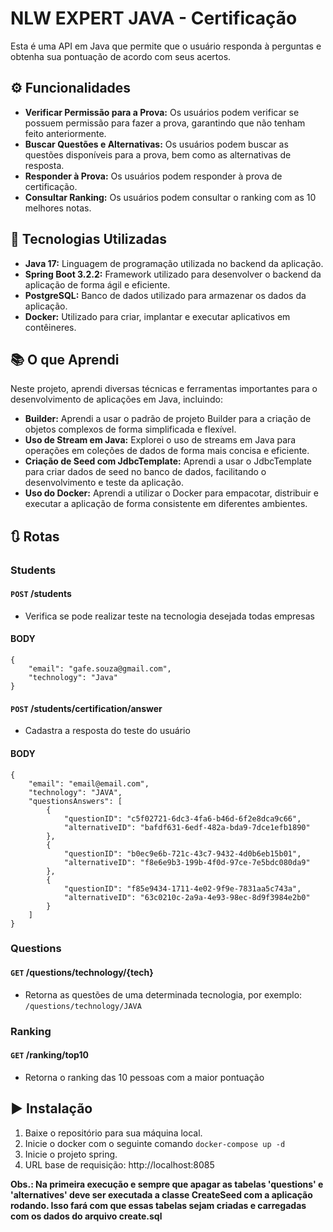 # NLW EXPERT JAVA - Certificação

Esta é uma API em Java que permite que o usuário responda à perguntas e obtenha sua pontuação de acordo com seus acertos.

## ⚙️ Funcionalidades

- **Verificar Permissão para a Prova:** Os usuários podem verificar se possuem permissão para fazer a prova, garantindo que não tenham feito anteriormente.
- **Buscar Questões e Alternativas:** Os usuários podem buscar as questões disponíveis para a prova, bem como as alternativas de resposta.
- **Responder à Prova:** Os usuários podem responder à prova de certificação.
- **Consultar Ranking:** Os usuários podem consultar o ranking com as 10 melhores notas.

## 🧪 Tecnologias Utilizadas

- **Java 17:** Linguagem de programação utilizada no backend da aplicação.
- **Spring Boot 3.2.2:** Framework utilizado para desenvolver o backend da aplicação de forma ágil e eficiente.
- **PostgreSQL:** Banco de dados utilizado para armazenar os dados da aplicação.
- **Docker:** Utilizado para criar, implantar e executar aplicativos em contêineres.

## 📚 O que Aprendi

Neste projeto, aprendi diversas técnicas e ferramentas importantes para o desenvolvimento de aplicações em Java, incluindo:

- **Builder:** Aprendi a usar o padrão de projeto Builder para a criação de objetos complexos de forma simplificada e flexível.
- **Uso de Stream em Java:** Explorei o uso de streams em Java para operações em coleções de dados de forma mais concisa e eficiente.
- **Criação de Seed com JdbcTemplate:** Aprendi a usar o JdbcTemplate para criar dados de seed no banco de dados, facilitando o desenvolvimento e teste da aplicação.
- **Uso do Docker:** Aprendi a utilizar o Docker para empacotar, distribuir e executar a aplicação de forma consistente em diferentes ambientes.

## 🔃 Rotas
### Students
#### `POST` **/students** 
- Verifica se pode realizar teste na tecnologia desejada todas empresas

#### BODY
```
{
    "email": "gafe.souza@gmail.com",
    "technology": "Java"
}
```

#### `POST` **/students/certification/answer**
- Cadastra a resposta do teste do usuário
#### BODY
```
{
    "email": "email@email.com",
    "technology": "JAVA",
    "questionsAnswers": [
        {
            "questionID": "c5f02721-6dc3-4fa6-b46d-6f2e8dca9c66",
            "alternativeID": "bafdf631-6edf-482a-bda9-7dce1efb1890"
        },
        {
            "questionID": "b0ec9e6b-721c-43c7-9432-4d0b6eb15b01",
            "alternativeID": "f8e6e9b3-199b-4f0d-97ce-7e5bdc080da9"
        },
        {
            "questionID": "f85e9434-1711-4e02-9f9e-7831aa5c743a",
            "alternativeID": "63c0210c-2a9a-4e93-98ec-8d9f3984e2b0"
        }
    ]
}
```
 
### Questions
#### `GET` **/questions/technology/{tech}**
- Retorna as questões de uma determinada tecnologia, por exemplo: `/questions/technology/JAVA`

### Ranking
#### `GET` **/ranking/top10**
- Retorna o ranking das 10 pessoas com a maior pontuação


## ▶️ Instalação
1. Baixe o repositório para sua máquina local.
2. Inicie o docker com o seguinte comando `docker-compose up -d`
3. Inicie o projeto spring.
4. URL base de requisição: http://localhost:8085

**Obs.: Na primeira execução e sempre que apagar as tabelas 'questions' e 'alternatives' deve ser executada a classe CreateSeed com a aplicação rodando. Isso fará com que essas tabelas sejam criadas e carregadas com os dados do arquivo create.sql**
